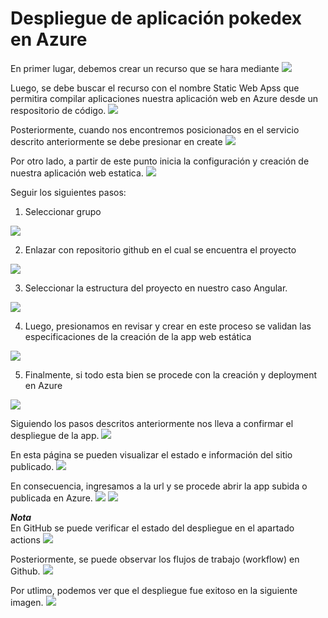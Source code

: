 <h1> Despliegue de aplicación pokedex en Azure</h1>

En primer lugar, debemos crear un recurso que se hara mediante
<img src="https://user-images.githubusercontent.com/111609882/199324900-866f8021-1a9e-47bf-b83d-35e67db0f769.png">

Luego, se debe buscar el recurso con el nombre Static Web Apss que permitira compilar aplicaciones nuestra aplicación web en Azure desde un respositorio de código.
<img src="https://user-images.githubusercontent.com/111609882/199325206-bf438407-4aab-4ab7-af1f-9205d9234cc0.png">
     
Posteriormente, cuando nos encontremos posicionados en el servicio descrito anteriormente se debe presionar en create
<img src="https://user-images.githubusercontent.com/111609882/199325402-f3a02dab-4568-4cfe-99c3-900f76b463a8.png">

Por otro lado, a partir de este punto inicia la configuración y creación de nuestra aplicación web estatica.
<img src="https://user-images.githubusercontent.com/111609882/199325713-b9b2d3d4-9e72-46a0-b24d-bf68efd39595.png">

Seguir los siguientes pasos:
1. Seleccionar grupo
<img src="https://user-images.githubusercontent.com/111609882/199325878-f4d86291-7ba7-4f02-ab19-b517dcf65e1b.png">

2. Enlazar con repositorio github en el cual se encuentra el proyecto
<img src="https://user-images.githubusercontent.com/111609882/199326021-dedc8b6e-955b-4328-a036-42c7f1380d4b.png">

3. Seleccionar la estructura del proyecto en nuestro caso Angular.
<img src="https://user-images.githubusercontent.com/111609882/199326161-c2a977e8-1f2f-4435-817b-644cc51ff931.png">

4. Luego, presionamos en revisar y crear en este proceso se validan las especificaciones de la creación de la app web estática
<img src="https://user-images.githubusercontent.com/111609882/199326264-68c6fc2e-85a9-4b74-a386-b07e621b26a4.png">

5. Finalmente, si todo esta bien se procede con la creación y deployment en Azure
<img src="https://user-images.githubusercontent.com/111609882/199326481-f2fa9367-fd3c-41d9-9138-24734a9cf7c8.png">

Siguiendo los pasos descritos anteriormente nos lleva a confirmar el despliegue de la app.
<img src="https://user-images.githubusercontent.com/111609882/199326772-0cc5ebe1-f786-45d0-bb0e-f9f6f5d7a7b4.png">

En esta página se pueden visualizar el estado e información del sitio publicado.
<img src="https://user-images.githubusercontent.com/111609882/199331488-0856b4d3-3a04-4ee0-82bf-f8dce0e79896.png">

En consecuencia, ingresamos a la url y se procede abrir la app subida o publicada en Azure.
<img src="https://user-images.githubusercontent.com/111609882/199331702-929a11db-51c8-4c2c-8fe9-79ced075ba12.png">
<img src="https://user-images.githubusercontent.com/111609882/199331924-685a1704-b70c-4b82-9772-d56ccf370fe0.png">

***Nota***
<br>
En GitHub se puede verificar el estado del despliegue en el apartado actions
<img src="https://user-images.githubusercontent.com/111609882/199332185-999574b4-af8c-4497-9423-7994440ddfd6.png">

Posteriormente, se puede observar los flujos de trabajo (workflow) en Github.
<img src="https://user-images.githubusercontent.com/111609882/199332280-10a927bf-3a07-449e-bb9a-c5c00ffbed40.png"> 

Por utlimo, podemos ver que el despliegue fue exitoso en la siguiente imagen.
<img src="https://user-images.githubusercontent.com/111609882/199332450-39240825-8e04-4a7b-bf30-966ace0754f4.png">
